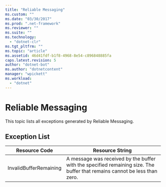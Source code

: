 ```yaml
---
title: "Reliable Messaging"
ms.custom: ""
ms.date: "03/30/2017"
ms.prod: ".net-framework"
ms.reviewer: ""
ms.suite: ""
ms.technology: 
  - "dotnet-clr"
ms.tgt_pltfrm: ""
ms.topic: "article"
ms.assetid: 46d41fdf-b1f8-4968-8e54-c896848885fa
caps.latest.revision: 5
author: "dotnet-bot"
ms.author: "dotnetcontent"
manager: "wpickett"
ms.workload: 
  - "dotnet"
---
```

# Reliable Messaging
This topic lists all exceptions generated by Reliable Messaging.  
  
## Exception List  
  
|Resource Code|Resource String|  
|-------------------|---------------------|  
|InvalidBufferRemaining|A message was received by the buffer with the specified remaining size. The buffer that remains cannot be less than zero.|
